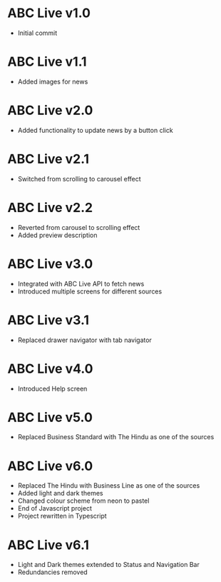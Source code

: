 # ABC Live v1.0

* Initial commit

# ABC Live v1.1

* Added images for news

# ABC Live v2.0

* Added functionality to update news by a button click

# ABC Live v2.1

* Switched from scrolling to carousel effect

# ABC Live v2.2

* Reverted from carousel to scrolling effect
* Added preview description

# ABC Live v3.0

* Integrated with ABC Live API to fetch news
* Introduced multiple screens for different sources

# ABC Live v3.1

* Replaced drawer navigator with tab navigator

# ABC Live v4.0

* Introduced Help screen

# ABC Live v5.0

* Replaced Business Standard with The Hindu as one of the sources

# ABC Live v6.0

* Replaced The Hindu with Business Line as one of the sources
* Added light and dark themes
* Changed colour scheme from neon to pastel
* End of Javascript project
* Project rewritten in Typescript

# ABC Live v6.1

* Light and Dark themes extended to Status and Navigation Bar
* Redundancies removed